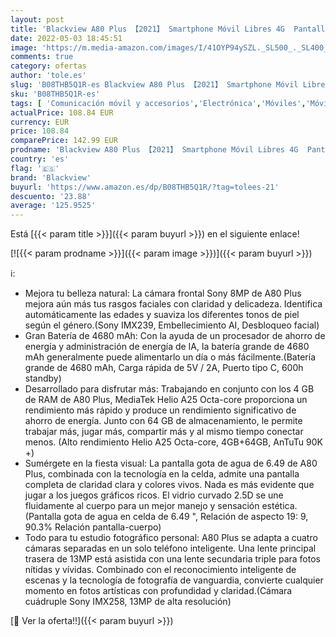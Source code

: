 ```yaml
---
layout: post
title: 'Blackview A80 Plus 【2021】 Smartphone Móvil Libres 4G  Pantalla HD + 6.49’’  Helio P22 4GB + 64GB  Cuatro Cámaras Traseras  Batería 4680mAh  Grosor 8.8mm  Android 10 Teléfono Dual SIM  NFC GPS Negro'
date: 2022-05-03 18:45:51
image: 'https://m.media-amazon.com/images/I/41OYP94ySZL._SL500_._SL400_.jpg'
comments: true
category: ofertas
author: 'tole.es'
slug: 'B08THB5Q1R-es Blackview A80 Plus 【2021】 Smartphone Móvil Libres 4G...'
sku: 'B08THB5Q1R-es'
tags: [ 'Comunicación móvil y accesorios','Electrónica','Móviles','Móviles y smartphones libres','android','blackview','🇪🇸', ]
actualPrice: 108.84 EUR
currency: EUR
price: 108.84
comparePrice: 142.99 EUR
prodname: 'Blackview A80 Plus 【2021】 Smartphone Móvil Libres 4G  Pantalla HD + 6.49’’  Helio P22 4GB + 64GB  Cuatro Cámaras Traseras  Batería 4680mAh  Grosor 8.8mm  Android 10 Teléfono Dual SIM  NFC GPS Negro'
country: 'es'
flag: '🇪🇸'
brand: 'Blackview'
buyurl: 'https://www.amazon.es/dp/B08THB5Q1R/?tag=tolees-21'
descuento: '23.88'
average: '125.9525'
---
```


Está [{{< param title >}}]({{< param buyurl >}}) en el siguiente enlace!

[![{{< param prodname >}}]({{< param image >}})]({{< param buyurl >}})

ℹ️:

- Mejora tu belleza natural: La cámara frontal Sony 8MP de A80 Plus mejora aún más tus rasgos faciales con claridad y delicadeza. Identifica automáticamente las edades y suaviza los diferentes tonos de piel según el género.(Sony IMX239, Embellecimiento AI, Desbloqueo facial)
- Gran Batería de 4680 mAh: Con la ayuda de un procesador de ahorro de energía y administración de energía de IA, la batería grande de 4680 mAh generalmente puede alimentarlo un día o más fácilmente.(Batería grande de 4680 mAh, Carga rápida de 5V / 2A, Puerto tipo C, 600h standby)
- Desarrollado para disfrutar más: Trabajando en conjunto con los 4 GB de RAM de A80 Plus, MediaTek Helio A25 Octa-core proporciona un rendimiento más rápido y produce un rendimiento significativo de ahorro de energía. Junto con 64 GB de almacenamiento, le permite trabajar más, jugar más, compartir más y al mismo tiempo conectar menos. (Alto rendimiento Helio A25 Octa-core, 4GB+64GB, AnTuTu 90K +)
- Sumérgete en la fiesta visual: La pantalla gota de agua de 6.49  de A80 Plus, combinada con la tecnología en la celda, admite una pantalla completa de claridad clara y colores vivos. Nada es más evidente que jugar a los juegos gráficos ricos. El vidrio curvado 2.5D se une fluidamente al cuerpo para un mejor manejo y sensación estética.(Pantalla gota de agua en celda de 6.49 ", Relación de aspecto 19: 9, 90.3% Relación pantalla-cuerpo)
- Todo para tu estudio fotográfico personal: A80 Plus se adapta a cuatro cámaras separadas en un solo teléfono inteligente. Una lente principal trasera de 13MP está asistida con una lente secundaria triple para fotos nítidas y vívidas. Combinado con el reconocimiento inteligente de escenas y la tecnología de fotografía de vanguardia, convierte cualquier momento en fotos artísticas con profundidad y claridad.(Cámara cuádruple Sony IMX258, 13MP de alta resolución)

[🛒 Ver la oferta!!]({{< param buyurl >}})
